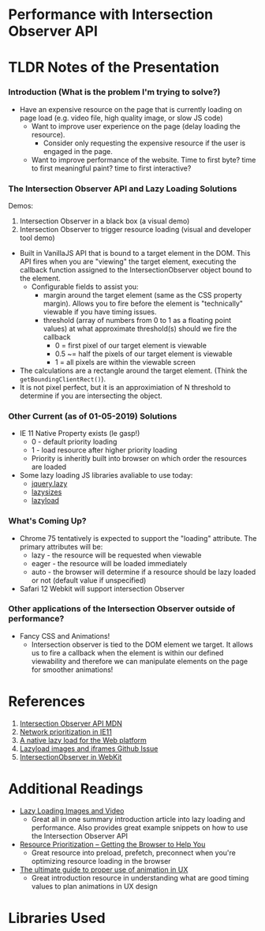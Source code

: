 # Performance  with Intersection Observer API

# TLDR Notes of the Presentation
### Introduction (What is the problem I'm trying to solve?)

* Have an expensive resource on the page that is currently loading on page load (e.g. video file, high quality image, or slow JS code)
    * Want to improve user experience on the page (delay loading the resource).
        * Consider only requesting the expensive resource if the user is engaged in the page.
    * Want to improve performance of the website. Time to first byte? time to first meaningful paint? time to first interactive?

### The Intersection Observer API and Lazy Loading Solutions

Demos:
1. Intersection Observer in a black box (a visual demo)
2. Intersection Observer to trigger resource loading (visual and developer tool demo)

* Built in VanillaJS API that is bound to a target element in the DOM. This API fires when you are "viewing" the target element, executing the callback function assigned to the IntersectionObserver object bound to the element.
    * Configurable fields to assist you:
        * margin around the target element (same as the CSS property margin). Allows you to fire before the element is "technically" viewable if you have timing issues.
        * threshold (array of numbers from 0 to 1 as a floating point values) at what approximate threshold(s) should we fire the callback
            * 0 = first pixel of our target element is viewable
            * 0.5 ~= half the pixels of our target element is viewable
            * 1 = all pixels are within the viewable screen
* The calculations are a rectangle around the target element. (Think the `getBoundingClientRect()`). 
* It is not pixel perfect, but it is an approximiation of N threshold to determine if you are intersecting the object.


### Other Current (as of 01-05-2019) Solutions
* IE 11 Native Property exists (le gasp!)
    * 0 - default priority loading
    * 1 - load resource after higher priority loading
    * Priority is inheritly built into browser on which order the resources are loaded
* Some lazy loading JS libraries avaliable to use today:
    * [jquery.lazy](https://github.com/eisbehr-/jquery.lazy)
    * [lazysizes](https://github.com/aFarkas/lazysizes)
    * [lazyload](https://github.com/verlok/lazyload)


### What's Coming Up?

* Chrome 75 tentatively is expected to support the "loading" attribute. The primary attributes will be:
    * lazy - the resource will be requested when viewable
    * eager - the resource will be loaded immediately
    * auto - the browser will determine if a resource should be lazy loaded or not (default value if unspecified)
 * Safari 12 Webkit will support intersection Observer   


### Other applications of the Intersection Observer outside of performance?
* Fancy CSS and Animations!
    * Intersection observer is tied to the DOM element we target. It allows us to fire a callback when the element is within our defined viewability and therefore we can manipulate elements on the page for smoother animations!

# References
1. [Intersection Observer API MDN](https://developer.mozilla.org/en-US/docs/Web/API/Intersection_Observer_API)
2. [Network prioritization in IE11](https://msdn.microsoft.com/en-ca/vstudio/dn265036(v=vs.90))
3. [A native lazy load for the Web platform](https://calibreapp.com/blog/native-lazy-load/)
4. [Lazyload images and iframes Github Issue](https://github.com/whatwg/html/pull/3752)
5. [IntersectionObserver in WebKit](https://webkit.org/blog/8582/intersectionobserver-in-webkit/)

# Additional Readings
* [Lazy Loading Images and Video](https://developers.google.com/web/fundamentals/performance/lazy-loading-guidance/images-and-video/)
    * Great all in one summary introduction article into lazy loading and performance. Also provides great example snippets on how to use the Intersection Observer API
* [Resource Prioritization – Getting the Browser to Help You](https://developers.google.com/web/fundamentals/performance/resource-prioritization)
    * Great resource into preload, prefetch, preconnect when you're optimizing resource loading in the browser
* [The ultimate guide to proper use of animation in UX](https://uxdesign.cc/the-ultimate-guide-to-proper-use-of-animation-in-ux-10bd98614fa9)
    * Great introduction resource in understanding what are good timing values to plan animations in UX design

# Libraries Used
